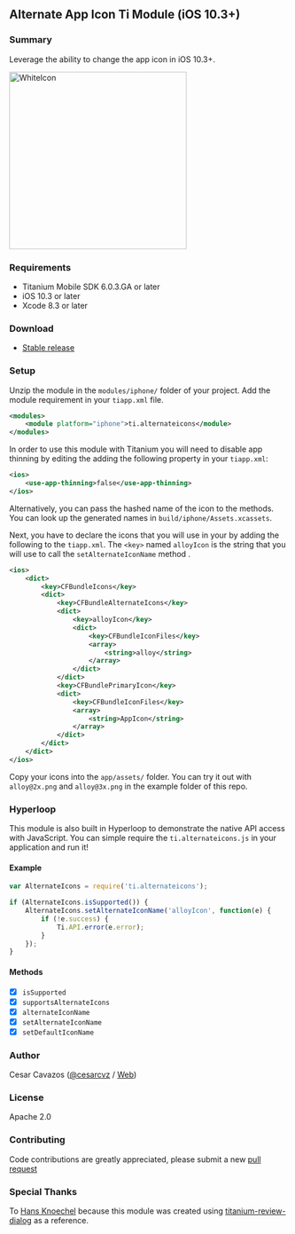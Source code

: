 ## Alternate App Icon Ti Module (iOS 10.3+)

### Summary

Leverage the ability to change the app icon in iOS 10.3+.

<img src="example/icons.gif" width="320" alt="WhiteIcon" />

### Requirements

  - Titanium Mobile SDK 6.0.3.GA or later
  - iOS 10.3 or later
  - Xcode 8.3 or later

### Download

  * [Stable release](https://github.com/ccavazos/titanium-alternate-icons/releases)

### Setup

Unzip the module in the `modules/iphone/` folder of your project.
Add the module requirement in your `tiapp.xml` file.

```xml
<modules>
    <module platform="iphone">ti.alternateicons</module>
</modules>
```

In order to use this module with Titanium you will need to disable app thinning by editing the adding the following property in your `tiapp.xml`:

```xml
<ios>
    <use-app-thinning>false</use-app-thinning>
</ios>
```

Alternatively, you can pass the hashed name of the icon to the methods. You can look up the generated names in `build/iphone/Assets.xcassets`.

Next, you have to declare the icons that you will use in your by adding the following to the `tiapp.xml`. The `<key>` named `alloyIcon` is the string that you will use to call the `set​Alternate​Icon​Name` method .

```xml
<ios>
    <dict>
        <key>CFBundleIcons</key>
        <dict>
            <key>CFBundleAlternateIcons</key>
            <dict>
                <key>alloyIcon</key>
                <dict>
                    <key>CFBundleIconFiles</key>
                    <array>
                        <string>alloy</string>
                    </array>
                </dict>
            </dict>
            <key>CFBundlePrimaryIcon</key>
            <dict>
                <key>CFBundleIconFiles</key>
                <array>
                    <string>AppIcon</string>
                </array>
            </dict>
        </dict>
    </dict>
</ios>
```

Copy your icons into the `app/assets/` folder. You can try it out with `alloy@2x.png` and `alloy@3x.png` in the example folder of this repo.

### Hyperloop

This module is also built in Hyperloop to demonstrate the native API access with JavaScript.
You can simple require the `ti.alternateicons.js` in your application and run it!

#### Example

```javascript
var AlternateIcons = require('ti.alternateicons');

if (AlternateIcons.isSupported()) {
    AlternateIcons.set​Alternate​Icon​Name('alloyIcon', function(e) {
        if (!e.success) {
            Ti.API.error(e.error);
        }
    });
}
```
#### Methods

- [x]  `isSupported`
- [x]  `supportsAlternateIcons`
- [x]  `alternateIconName`
- [x]  `set​Alternate​Icon​Name`
- [x]  `setDefaultIconName`

### Author

Cesar Cavazos ([@cesarcvz](https://twitter.com/cesarcvz) / [Web](http://ccavazos.co))

### License

Apache 2.0

### Contributing

Code contributions are greatly appreciated, please submit a new [pull request](https://github.com/ccavazos/titanium-alternate-icons/pull/new/master)

### Special Thanks

To [Hans Knoechel](https://github.com/hansemannn) because this module was created using [titanium-review-dialog](https://github.com/hansemannn/titanium-review-dialog) as a reference.
